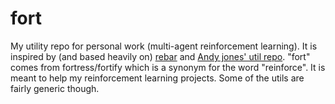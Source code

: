 # fort
My utility repo for personal work (multi-agent reinforcement learning). It is inspired by (and based heavily on) [rebar](https://github.com/andyljones/megastep/tree/master/rebar) and [Andy jones' util repo](https://github.com/andyljones/aljpy). "fort" comes from fortress/fortify which is a synonym for the word "reinforce". It is meant to help my reinforcement learning projects. Some of the utils are fairly generic though.
